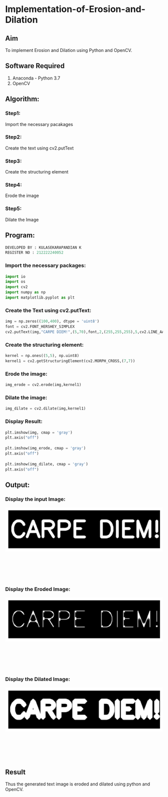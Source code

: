 # Implementation-of-Erosion-and-Dilation
## Aim
To implement Erosion and Dilation using Python and OpenCV.
## Software Required
1. Anaconda - Python 3.7
2. OpenCV
## Algorithm:

### Step1:
Import the necessary pacakages
<br>

### Step2:
Create the text using cv2.putText
<br>

### Step3:
Create the structuring element
<br>

### Step4:
Erode the image
<br>

### Step5:
Dilate the Image
<br>

 
## Program:

```python
DEVELOPED BY : KULASEKARAPANDIAN K
REGISTER NO : 212222240052
```
### Import the necessary packages:
```python
import io
import os
import cv2
import numpy as np
import matplotlib.pyplot as plt
```


### Create the Text using cv2.putText:
```python
img = np.zeros((100,400), dtype = 'uint8')
font = cv2.FONT_HERSHEY_SIMPLEX
cv2.putText(img,"CARPE DIEM!",(5,70),font,2,(255,255,255),5,cv2.LINE_AA)
```


### Create the structuring element:
```python
kernel = np.ones((5,5), np.uint8)
kernel1 = cv2.getStructuringElement(cv2.MORPH_CROSS,(7,7))
```


### Erode the image:
```python
img_erode = cv2.erode(img,kernel1)
```



### Dilate the image:
```python
img_dilate = cv2.dilate(img,kernel1)
```

### Display Result:
```python
plt.imshow(img, cmap = 'gray')
plt.axis("off")

plt.imshow(img_erode, cmap = 'gray')
plt.axis("off")

plt.imshow(img_dilate, cmap = 'gray')
plt.axis("off")
```
## Output:

### Display the input Image:

![IMAGE](/ip.png)
<br>
<br>
<br>
<br>
<br>
<br>

### Display the Eroded Image:

![IMAGE](/erosion.png)
<br>
<br>
<br>
<br>
<br>
<br>

### Display the Dilated Image:

![IMAGE](/dilate.png)
<br>
<br>
<br>
<br>
<br>
<br>

## Result
Thus the generated text image is eroded and dilated using python and OpenCV.
